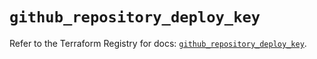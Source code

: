 # `github_repository_deploy_key`

Refer to the Terraform Registry for docs: [`github_repository_deploy_key`](https://registry.terraform.io/providers/integrations/github/6.0.1/docs/resources/repository_deploy_key).
